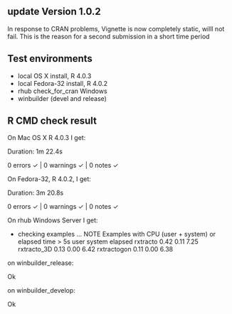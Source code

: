 ## update Version 1.0.2

In response to CRAN problems,  Vignette is now completely static,  willl not fail.
This is the reason for a second submission in a short time period

## Test environments
* local OS X install, R 4.0.3
* local Fedora-32 install, R 4.0.2
* rhub check_for_cran Windows
* winbuilder (devel and release)

## R CMD check result

On Mac OS X  R 4.0.3 I get:

Duration: 1m 22.4s

0 errors ✓ | 0 warnings ✓ | 0 notes ✓

On Fedora-32, R 4.0.2,  I get:

Duration: 3m 20.8s

0 errors ✓ | 0 warnings ✓ | 0 notes ✓


On rhub Windows Server I get:

* checking examples ... NOTE
Examples with CPU (user + system) or elapsed time > 5s
            user system elapsed
rxtracto    0.42   0.11    7.25
rxtracto_3D 0.13   0.00    6.42
rxtractogon 0.11   0.00    6.38

  
on winbuilder_release:

Ok

on winbuilder_develop:

Ok
